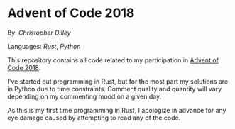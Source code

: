 # Advent of Code 2018

By: *Christopher Dilley*

Languages: *Rust*, *Python*

This repository contains all code related to my participation in [Advent of Code 2018](https://adventofcode.com/2018).

I've started out programming in Rust, but for the most part my solutions are in Python due to time constraints.  Comment quality and quantity will vary depending on my commenting mood on a given day.

As this is my first time programming in Rust, I apologize in advance for any eye damage caused by attempting to read any of the code.